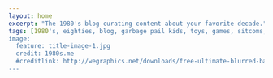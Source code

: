 ```yaml
---
layout: home
excerpt: "The 1980's blog curating content about your favorite decade."
tags: [1980's, eighties, blog, garbage pail kids, toys, games, sitcoms, movies, television]
image:
  feature: title-image-1.jpg
  credit: 1980s.me
  #creditlink: http://wegraphics.net/downloads/free-ultimate-blurred-background-pack/
---
```

